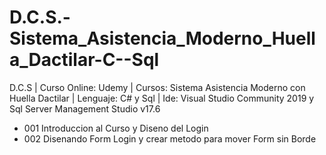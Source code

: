 # D.C.S.-Sistema_Asistencia_Moderno_Huella_Dactilar-C--Sql
D.C.S | Curso Online: Udemy | Cursos: Sistema Asistencia Moderno con Huella Dactilar | Lenguaje: C# y Sql | Ide: Visual Studio Community 2019 y Sql Server Management Studio v17.6

* 001 Introduccion al Curso y Diseno del Login
* 002 Disenando Form Login y crear metodo para mover Form sin Borde
